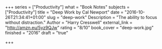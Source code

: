 +++
series = ["Productivity"]
what = "Book Notes"
subjects = ["Productivity"]
title = "Deep Work by Cal Newport"
date = "2016-10-26T21:34:41+01:00"
slug = "deep-work"
Description = "The ability to focus without distraction."
Author = "Harry Cresswell"
external_link = "http://amzn.eu/5yz9QJw"
rating = "8/10"
book_cover = "deep-work.jpg"
finished = "2016"
draft = "true"

+++
